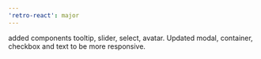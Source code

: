 ```yaml
---
'retro-react': major
---
```


added components tooltip, slider, select, avatar. Updated modal, container, checkbox and text to be more responsive.
